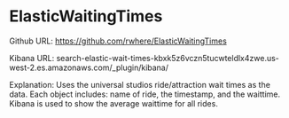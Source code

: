 # ElasticWaitingTimes

Github URL: https://github.com/rwhere/ElasticWaitingTimes

Kibana URL: search-elastic-wait-times-kbxk5z6vczn5tucwteldlx4zwe.us-west-2.es.amazonaws.com/_plugin/kibana/

Explanation: Uses the universal studios ride/attraction wait times as the data. Each object includes: name of ride, the timestamp, and the waittime. Kibana is used to show the average waittime for all rides.
